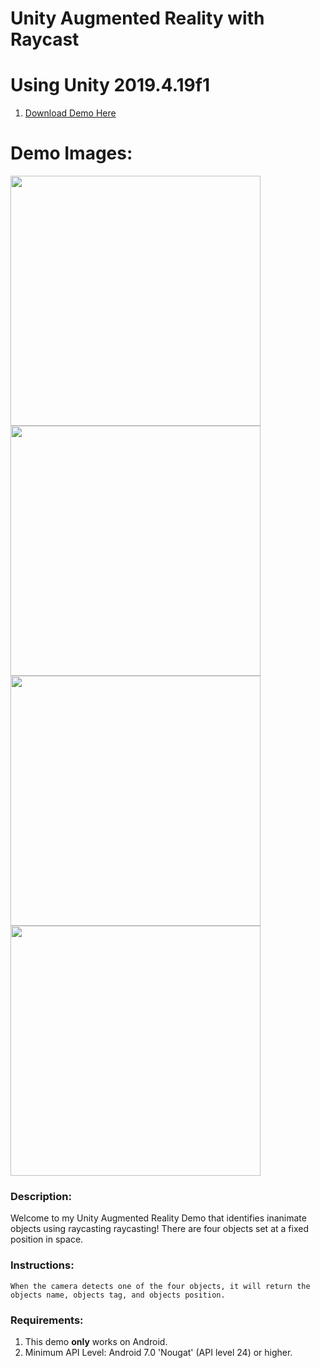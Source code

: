 # Unity Augmented Reality with Raycast

# Using Unity 2019.4.19f1    

1. [Download Demo Here](https://github.com/HerndonE/Unity-Augmented-Reality-with-Raycast/blob/main/AR%20Demo/Build/android.apk?raw=true)    

# Demo Images:    
<p float="left">
  <img src="" width="400" />
  <img src="" width="400" /> 
  <img src="" width="400" />
  <img src="" width="400" />
</p>

### Description:   
Welcome to my Unity Augmented Reality Demo that identifies inanimate objects using raycasting raycasting! There are four objects set at a 
fixed position in space.  

### Instructions:
```
When the camera detects one of the four objects, it will return the objects name, objects tag, and objects position.    
```

### Requirements:    
1. This demo **only** works on Android.
2. Minimum API Level: Android 7.0 'Nougat' (API level 24) or higher.         